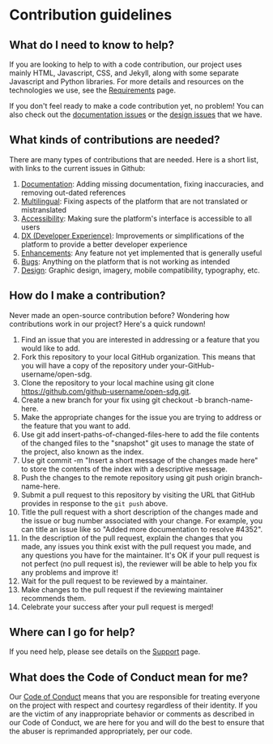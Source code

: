 <h1>Contribution guidelines</h1>

## What do I need to know to help?

If you are looking to help to with a code contribution, our project uses mainly HTML, Javascript, CSS, and Jekyll, along with some separate Javascript and Python libraries. For more details and resources on the technologies we use, see the [Requirements](requirements.md) page.

If you don't feel ready to make a code contribution yet, no problem! You can also check out the [documentation issues](https://github.com/open-sdg/open-sdg/labels/docs) or the [design issues](https://github.com/open-sdg/open-sdg/labels/design) that we have.

## What kinds of contributions are needed?

There are many types of contributions that are needed. Here is a short list, with links to the current issues in Github:

1. [Documentation](https://github.com/open-sdg/open-sdg/labels/docs): Adding missing documentation, fixing inaccuracies, and removing out-dated references
1. [Multilingual](https://github.com/open-sdg/open-sdg/labels/multilingual): Fixing aspects of the platform that are not translated or mistranslated
1. [Accessibility](https://github.com/open-sdg/open-sdg/labels/accessibility): Making sure the platform's interface is accessible to all users
1. [DX (Developer Experience)](https://github.com/open-sdg/open-sdg/labels/dx): Improvements or simplifications of the platform to provide a better developer experience
1. [Enhancements](https://github.com/open-sdg/open-sdg/labels/enhancement): Any feature not yet implemented that is generally useful
1. [Bugs](https://github.com/open-sdg/open-sdg/labels/bug): Anything on the platform that is not working as intended
1. [Design](https://github.com/open-sdg/open-sdg/labels/design): Graphic design, imagery, mobile compatibility, typography, etc.

## How do I make a contribution?

Never made an open-source contribution before? Wondering how contributions work in our project? Here's a quick rundown!

1. Find an issue that you are interested in addressing or a feature that you would like to add.
1. Fork this repository to your local GitHub organization. This means that you will have a copy of the repository under your-GitHub-username/open-sdg.
1. Clone the repository to your local machine using git clone https://github.com/github-username/open-sdg.git.
1. Create a new branch for your fix using git checkout -b branch-name-here.
1. Make the appropriate changes for the issue you are trying to address or the feature that you want to add.
1. Use git add insert-paths-of-changed-files-here to add the file contents of the changed files to the "snapshot" git uses to manage the state of the project, also known as the index.
1. Use git commit -m "Insert a short message of the changes made here" to store the contents of the index with a descriptive message.
1. Push the changes to the remote repository using git push origin branch-name-here.
1. Submit a pull request to this repository by visiting the URL that GitHub provides in response to the `git push` above.
1. Title the pull request with a short description of the changes made and the issue or bug number associated with your change. For example, you can title an issue like so "Added more documentation to resolve #4352".
1. In the description of the pull request, explain the changes that you made, any issues you think exist with the pull request you made, and any questions you have for the maintainer. It's OK if your pull request is not perfect (no pull request is), the reviewer will be able to help you fix any problems and improve it!
1. Wait for the pull request to be reviewed by a maintainer.
1. Make changes to the pull request if the reviewing maintainer recommends them.
1. Celebrate your success after your pull request is merged!

## Where can I go for help?

If you need help, please see details on the [Support](support.md) page.

## What does the Code of Conduct mean for me?

Our [Code of Conduct](conduct.md) means that you are responsible for treating everyone on the project with respect and courtesy regardless of their identity. If you are the victim of any inappropriate behavior or comments as described in our Code of Conduct, we are here for you and will do the best to ensure that the abuser is reprimanded appropriately, per our code.
